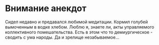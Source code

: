 # Внимание анекдот

Сидел недавно и предавался любимой медитации. Кормил голубей вымоченным в водке хлебом. Люблю я, знаете ли, акты управляемого коллективного помешательства. Есть в этом что то демиургическое - сводить с ума народы. Да и зрелище незабываемое...
